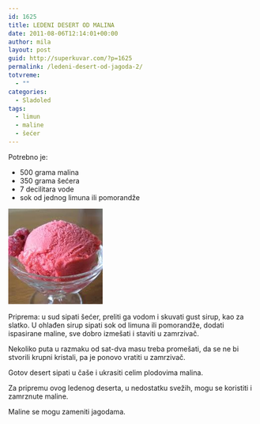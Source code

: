```yaml
---
id: 1625
title: LEDENI DESERT OD MALINA
date: 2011-08-06T12:14:01+00:00
author: mila
layout: post
guid: http://superkuvar.com/?p=1625
permalink: /ledeni-desert-od-jagoda-2/
totvreme:
  - ""
categories:
  - Sladoled
tags:
  - limun
  - maline
  - šećer
---
```

Potrebno je:

  * 500 grama malina
  * 350 grama šećera
  * 7 decilitara vode
  * sok od jednog limuna ili pomorandže

<img class="alignnone size-full wp-image-1626" title="sorbemaline" src="/wp-content/uploads/2011/08/sorbemaline-e1312632739412.jpg" alt="" width="191" height="193" /> 

Priprema: u sud sipati šećer, preliti ga vodom i skuvati gust sirup, kao za slatko. U ohlađen sirup sipati sok od limuna ili pomorandže, dodati ispasirane maline, sve dobro izmešati i staviti u zamrzivač.

Nekoliko puta u razmaku od sat-dva masu treba promešati, da se ne bi stvorili krupni kristali, pa je ponovo vratiti u zamrzivač.

Gotov desert sipati u čaše i ukrasiti celim plodovima malina.

Za pripremu ovog ledenog deserta, u nedostatku svežih, mogu se koristiti i zamrznute maline.

Maline se mogu zameniti jagodama.